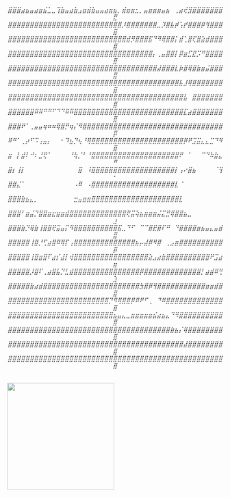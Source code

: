 
<h6 align="center">⣿⣿⣿⣴⣦⣤⣴⣶⣮⣁⣀⢹⣷⣤⣴⣷⣠⣶⣾⣷⣤⣤⣴⣶⣦⡀⣾⣶⣶⣂⡀⣤⣶⣶⣶⣤⣦⠀⢀⣴⢞⣻⣿⣿⣿⣿⣿⣿⣿⣟<br>⣿⣿⣿⣿⣿⣿⣿⣿⣿⣿⣿⣿⣿⣿⣿⣿⣿⣿⣿⣿⣿⣿⣿⣿⣿⣿⡸⣿⣿⣿⣿⣿⣿⣿⣀⡹⣿⣧⡾⢡⡞⣿⣿⣿⡿⢻⣿⣿⣿⣿<br>⣿⣿⣿⣿⣿⣿⣿⣿⣿⣿⣿⣿⣿⣿⣿⣿⣿⣿⣿⣿⣿⣿⣿⣿⣿⣿⣿⣾⡻⣿⣿⣿⣯⠙⠻⢿⣿⣿⡅⣾⢁⣿⢏⣿⣵⣾⣿⣿⣿⣿<br>⣿⣿⣿⣿⣿⣿⣿⣿⣿⣿⣿⣿⣿⣿⣿⣿⣿⣿⣿⣿⣿⣿⣿⣿⣿⣿⣿⣿⣿⣿⣿⣿⣿⡄⢀⣤⣿⣿⡇⡿⣶⣋⣟⡩⠛⣿⣿⣿⣿⣿<br>⣿⣿⣿⣿⣿⣿⣿⣿⣿⣿⣿⣿⣿⣿⣿⣿⣿⣿⣿⣿⣿⣿⣿⣿⣿⣿⣿⣿⣿⣿⣿⣿⣿⣿⣼⣿⣿⣿⣇⡷⣿⢿⣿⣷⣶⣬⣿⣿⣿⣿<br>⣿⣿⣿⣿⣿⣿⣿⣿⣿⣿⣿⣿⣿⣿⣿⣿⣿⣿⣿⣿⣿⣿⣿⣿⣿⣿⣿⣿⣿⣿⣿⣿⣿⣿⣿⣿⣿⣿⣿⣧⣸⢿⣿⣿⣿⣿⣿⣿⣿⣿<br>⣿⣿⣿⣿⣿⣿⣿⣿⣿⣿⣿⣿⣿⣿⣿⣿⣿⣿⣿⣿⣿⣿⣿⣿⣿⣿⣿⣿⣿⣿⣿⣿⣿⣿⣿⣿⣿⣿⣿⣿⣧⠀⣿⣿⣿⣿⣿⣿⣿⣿<br>⣿⣿⣿⣿⣿⣿⠿⠿⠛⠛⠋⠙⠙⠿⠿⣿⣿⣿⣿⣿⣿⣿⣿⣿⣿⣿⣿⣿⣿⣿⣿⣿⣿⣿⣿⣿⣿⣿⣿⣿⣏⣴⣿⣿⣿⣿⣿⣿⣿⣿<br>⣿⣿⣿⠟⠁⢀⣤⣤⢶⠶⠶⢿⣿⡛⢶⡌⠻⣿⣿⣿⣿⣿⣿⣿⣿⣿⣿⣿⣿⣿⣿⣿⣿⣿⣿⣿⣿⣿⣿⣿⣿⣿⣿⣿⣿⣿⣿⣿⣿⡿<br>⠿⠛⠁⢀⡴⠋⠩⢠⣤⡄⠀⠀⠂⠹⣦⡙⢦⠘⢿⣿⣿⣿⣿⣿⣿⣿⣿⣿⣿⣿⣿⣿⣿⣿⣿⣿⣿⣿⣿⣿⡿⠟⣩⣭⣄⣄⣉⠙⠻⣿<br>⣶⠀⡇⣾⠇⠚⠆⣘⢟⠁⠀⠀⠀⠀⠘⢷⡈⠃⠘⣿⣿⣿⣿⣿⣿⣿⣿⣿⣿⣿⣿⣿⣿⣿⣿⣿⣿⣿⣿⠟⠀⠁⠀⠀⠉⠙⠷⣷⣄⠛<br>⣿⡆⢸⡇⠀⠀⠀⠀⠀⠀⠀⠀⠀⠀⠀⠀⣿⠀⠸⣿⣿⣿⣿⣿⣿⣿⣿⣿⣿⣿⣿⣿⣿⣿⣿⣿⣿⣿⡇⢠⠔⣿⣦⠀⠀⠀⠀⠈⢻⠂<br>⣿⣿⣌⠁⠀⠀⠀⠀⠀⠀⠀⠀⠀⠀⠀⠠⠿⠀⠠⣿⣿⣿⣿⣿⣿⣿⣿⣿⣿⣿⣿⣿⣿⣿⣿⣿⣿⣿⣇⠈⠀⠀⠀⠀⠀⠀⠀⠀⠀⠀<br>⣿⣿⣿⣷⣦⣄⡀⠀⠀⠀⠀⠀⠀⠀⠀⣒⣤⣶⣶⣿⣿⣿⣿⣿⣿⣿⣿⣿⣿⣿⣿⣿⣿⣿⣿⣿⣿⣿⣿⣇⠀⠀⠀⠀⠀⠀⠀⠀⠀⠀<br>⣿⣿⣿⠃⣶⣬⡙⣿⣿⣶⣖⣶⣶⣾⣿⣿⣿⣿⣿⣿⣿⣿⣿⣿⣿⣿⣿⢟⣭⢵⣦⣶⣶⣶⣬⣍⣛⢿⣿⣿⣦⣀⠀⠀⠀⠀⠀⠀⠀⣰<br>⣿⣿⣿⣷⡙⢿⣷⢸⣿⣿⢟⣭⣤⡍⠻⣿⣿⣿⣿⣿⣿⣿⣿⣿⣿⣯⣀⠙⠋⠀⠉⠉⣿⣟⣿⠏⠛⠀⠙⣿⣿⣿⣿⣶⣦⣤⣄⣤⣾⣿<br>⣿⣿⣿⣿⣿⢸⣿⡘⢋⣴⣿⠿⢿⡏⢠⣿⣿⣿⣿⣿⣿⣿⣿⣿⣿⣿⣿⣿⣿⣦⡤⣼⡿⠻⣿⠀⢀⣠⣶⣿⣿⣿⣿⣿⣿⣿⣿⣿⣿⡿<br>⣿⣿⣿⣿⣿⢸⣿⣶⣿⠏⣴⡎⣼⡇⢾⣿⣿⣿⣿⣿⣿⣿⣿⣿⣿⣿⣿⣿⣿⣿⣿⣿⣵⣠⣴⣷⣿⣿⣿⣿⣿⣿⣿⣿⣿⣿⠟⣩⣴⣶<br>⣿⣿⣿⣿⣿⡸⣿⠏⢀⣴⣿⣧⡙⣃⣾⣿⣿⣿⣿⣿⣿⣿⣿⣿⣿⣿⣿⣿⣿⣿⡿⣿⣿⣿⣿⣿⣿⣿⣿⣿⣿⣿⣿⣿⡃⣴⣾⠿⢛⣱<br>⣿⣿⣿⣿⣿⣷⣴⣾⣿⣿⣿⣿⣿⣿⣿⣿⣿⣿⣿⣿⣿⣿⣿⣿⣿⣿⣿⣿⣿⣿⣳⣿⡿⢻⣿⣿⣿⣿⣿⣿⣿⣿⣿⣿⣿⣶⣶⣾⣿⣿<br>⣿⣿⣿⣿⣿⣿⣿⣿⣿⣿⣿⣿⣿⣿⣿⣿⣿⣿⣿⣿⣿⣿⣿⡙⠻⢿⣿⣿⡿⠿⠟⠋⢀⠀⠙⠿⣿⣿⣿⣿⣿⣿⣿⣿⣿⣿⣿⣿⣿⣿<br>⣿⣿⣿⣿⣿⣿⣿⣿⣿⣿⣿⣿⣿⣿⣿⣿⣿⣿⣿⣿⣿⣿⣿⣿⣦⣤⣄⣀⣶⣶⣶⣶⣶⣮⣴⣦⣄⠙⠻⣿⣿⣿⣿⣿⣿⣿⣿⣿⣿⣿<br>⣿⣿⣿⣿⣿⣿⣿⣿⣿⣿⣿⣿⣿⣿⣿⣿⣿⣿⣿⣿⣿⣿⣿⣿⣿⣿⣿⣿⣿⣿⣿⣿⣿⣿⣿⣿⣿⣷⣦⡌⢿⣿⣿⣿⣿⣿⣿⣿⣿⣿<br>⣿⣿⣿⣿⣿⣿⣿⣿⣿⣿⣿⣿⣿⣿⣿⣿⣿⣿⣿⣿⣿⣿⣿⣿⣿⣿⣿⣿⣿⣿⣿⣿⣿⣿⣿⣿⣿⣿⣿⣿⣼⣿⣿⣿⣿⣿⣿⣿⣿⣿<br>⣿⣿⣿⣿⣿⣿⣿⣿⣿⣿⣿⣿⣿⣿⣿⣿⣿⣿⣿⣿⣿⣿⣿⣿⣿⣿⣿⣿⣿⣿⣿⣿⣿⣿⣿⣿⣿⣿⣿⣿⣿⣿⣿⣿⣿⣿⣿⣿⣿⣿ </h6>

<img align="middle" height="250" src="https://media.giphy.com/media/azPkFBR8ucSjsyWz4b/giphy.gif"  />



